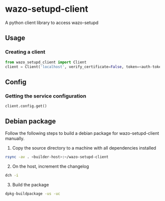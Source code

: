 # wazo-setupd-client

A python client library to access wazo-setupd

## Usage

### Creating a client

```python
from wazo_setupd_client import Client
client = Client('localhost', verify_certificate=False, token=<auth-token>)
```

## Config

### Getting the service configuration

```python
client.config.get()
```

## Debian package

Follow the following steps to build a debian package for wazo-setupd-client manually.

1. Copy the source directory to a machine with all dependencies installed

```sh
rsync -av . <builder-host>:~/wazo-setupd-client
```

2. On the host, increment the changelog

```sh
dch -i
```

3. Build the package

```sh
dpkg-buildpackage -us -uc
```
